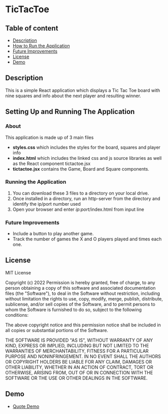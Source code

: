 # TicTacToe

## Table of content

- [Description](#description)
- [How to Run the Application](#about)
- [Future Improvements](#future-mprovement)
- [License](#license)
- [Demo](#demo)

## Description
This is a simple React application which displays a Tic Tac Toe board with nine squares and info about the next player and resulting winner.

## Setting Up and Running The Application

### About
This application is made up of 3 main files
  - <b>styles.css</b> which includes the styles for the board, squares and player info
  - <b>index.html</b> which includes the linked css and js source libraries as well as the React component tictactoe.jsx
  - <b>tictactoe.jsx</b> contains the Game, Board and Square components.

### Running the Application
 1. You can download these 3 files to a directory on your local drive.  
 2. Once installed in a directory, run an http-server from the directory and identify the ip/port number used 
 3. Open your browser and enter *ip:port*/index.html from input line
 
### Future Improvements
*	Include a button to play another game. 
*	Track the number of games the X and O players played and times each one.

## License

MIT License

Copyright (c) 2022
Permission is hereby granted, free of charge, to any person obtaining a copy of this software and associated documentation files (the "Software"), to deal in the Software without restriction, including without limitation the rights to use, copy, modify, merge, publish, distribute, sublicense, and/or sell copies of the Software, and to permit persons to whom the Software is furnished to do so, subject to the following conditions:

The above copyright notice and this permission notice shall be included in all copies or substantial portions of the Software.

THE SOFTWARE IS PROVIDED "AS IS", WITHOUT WARRANTY OF ANY KIND, EXPRESS OR IMPLIED, INCLUDING BUT NOT LIMITED TO THE WARRANTIES OF MERCHANTABILITY, FITNESS FOR A PARTICULAR PURPOSE AND NONINFRINGEMENT. IN NO EVENT SHALL THE AUTHORS OR COPYRIGHT HOLDERS BE LIABLE FOR ANY CLAIM, DAMAGES OR OTHER LIABILITY, WHETHER IN AN ACTION OF CONTRACT, TORT OR OTHERWISE, ARISING FROM, OUT OF OR IN CONNECTION WITH THE SOFTWARE OR THE USE OR OTHER DEALINGS IN THE SOFTWARE.


## Demo

* [Quote Demo](https://pamelaarcher.github.io/tictactoe)
